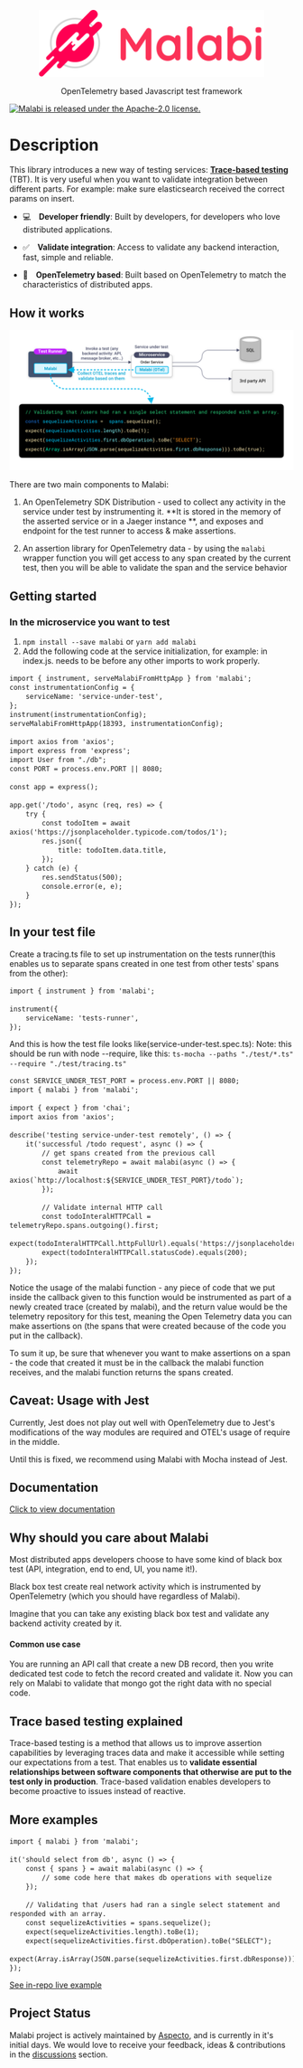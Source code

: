<p align='center'>
    <img src='../../assets/malabilogo.png' width="400px" alt='Malabi'/>
</p>
<p align='center'>
    OpenTelemetry based Javascript test framework
</p>

<a href="https://github.com/aspecto-io/malabi/blob/master/LICENSE">
    <img src="https://img.shields.io/github/license/aspecto-io/malabi" alt="Malabi is released under the Apache-2.0 license." />
</a>

# Description
This library introduces a new way of testing services: <a href="#tbt">**Trace-based testing**</a> (TBT). It is very useful when you want to validate integration between different parts. For example: make sure elasticsearch received the correct params on insert.

- 💻 **Developer friendly**: Built by developers, for developers who love distributed applications.

- ✅ **Validate integration**: Access to validate any backend interaction, fast, simple and reliable.

- 🔗 **OpenTelemetry based**: Built based on OpenTelemetry to match the characteristics of distributed apps.


## How it works
<img src='assets/diagram.png' alt='How it work diagram'>

There are two main components to Malabi:

1. An OpenTelemetry SDK Distribution - used to collect any activity in the service under test by instrumenting it. **It is stored in the memory of the asserted service or in a Jaeger instance **, and exposes and endpoint for the test runner to access & make assertions.

2. An assertion library for OpenTelemetry data - by using the `malabi` wrapper function you will get access to any span created by the current test, then you will be able to validate the span and the service behavior

## Getting started
### In the microservice you want to test
1. ```npm install --save malabi``` or ```yarn add malabi```
2. Add the following code at the service initialization, for example: in index.js. needs to be before any other imports to work properly.
```JS
import { instrument, serveMalabiFromHttpApp } from 'malabi';
const instrumentationConfig = {
    serviceName: 'service-under-test',
};
instrument(instrumentationConfig);
serveMalabiFromHttpApp(18393, instrumentationConfig);

import axios from 'axios';
import express from 'express';
import User from "./db";
const PORT = process.env.PORT || 8080;

const app = express();

app.get('/todo', async (req, res) => {
    try {
        const todoItem = await axios('https://jsonplaceholder.typicode.com/todos/1');
        res.json({
            title: todoItem.data.title,
        });
    } catch (e) {
        res.sendStatus(500);
        console.error(e, e);
    }
});
```

## In your test file
Create a tracing.ts file to set up instrumentation on the tests runner(this enables us to separate spans created in one test from other tests' spans from the other):
```JS
import { instrument } from 'malabi';

instrument({
    serviceName: 'tests-runner',
});
```

And this is how the test file looks like(service-under-test.spec.ts):
Note: this should be run with node --require, like this:
```ts-mocha --paths "./test/*.ts" --require "./test/tracing.ts"```
```JS
const SERVICE_UNDER_TEST_PORT = process.env.PORT || 8080;
import { malabi } from 'malabi';

import { expect } from 'chai';
import axios from 'axios';

describe('testing service-under-test remotely', () => {
    it('successful /todo request', async () => {
        // get spans created from the previous call
        const telemetryRepo = await malabi(async () => {
            await axios(`http://localhost:${SERVICE_UNDER_TEST_PORT}/todo`);
        });

        // Validate internal HTTP call
        const todoInteralHTTPCall = telemetryRepo.spans.outgoing().first;
        expect(todoInteralHTTPCall.httpFullUrl).equals('https://jsonplaceholder.typicode.com/todos/1')
        expect(todoInteralHTTPCall.statusCode).equals(200);
    });
});
```

Notice the usage of the malabi function - any piece of code that we put inside the callback given to this function would be instrumented as part
of a newly created trace (created by malabi), and the return value would be the telemetry repository for this test, meaning the 
Open Telemetry data you can make assertions on (the spans that were created because of the code you put in the callback).

To sum it up, be sure that whenever you want to make assertions on a span - the code that created it must be in the callback the malabi function receives, and the malabi function returns the spans created.

## Caveat: Usage with Jest

Currently, Jest does not play out well with OpenTelemetry due to Jest's modifications of the way modules are required and OTEL's usage of 
require in the middle. 

Until this is fixed, we recommend using Malabi with Mocha instead of Jest.

## Documentation
[Click to view documentation](https://aspecto-io.github.io/malabi/index.html)

## Why should you care about Malabi
Most distributed apps developers choose to have some kind of black box test (API, integration, end to end, UI, you name it!).

Black box test create real network activity which is instrumented by OpenTelemetry (which you should have regardless of Malabi).

Imagine that you can take any existing black box test and validate any backend activity created by it.

#### Common use case
You are running an API call that create a new DB record, then you write dedicated test code to fetch the record created and validate it.
Now you can rely on Malabi to validate that mongo got the right data with no special code.

## <a name="tbt">Trace based testing explained</a>
Trace-based testing is a method that allows us to improve assertion capabilities by leveraging traces data and make it accessible while setting our expectations from a test. That enables us to **validate essential relationships between software components that otherwise are put to the test only in production**.
Trace-based validation enables developers to become proactive to issues instead of reactive.
## More examples

```JS
import { malabi } from 'malabi';

it('should select from db', async () => {
    const { spans } = await malabi(async () => {
        // some code here that makes db operations with sequelize
    });
    
    // Validating that /users had ran a single select statement and responded with an array.
    const sequelizeActivities = spans.sequelize();
    expect(sequelizeActivities.length).toBe(1);
    expect(sequelizeActivities.first.dbOperation).toBe("SELECT");
    expect(Array.isArray(JSON.parse(sequelizeActivities.first.dbResponse))).toBe(true);
});
```

[See in-repo live example](https://github.com/aspecto-io/malabi/tree/master/examples/README.md)

## Project Status
Malabi project is actively maintained by [Aspecto](https://www.aspecto.io), and is currently in it's initial days. We would love to receive your feedback, ideas & contributions in the [discussions](https://github.com/aspecto-io/malabi/discussions) section.
